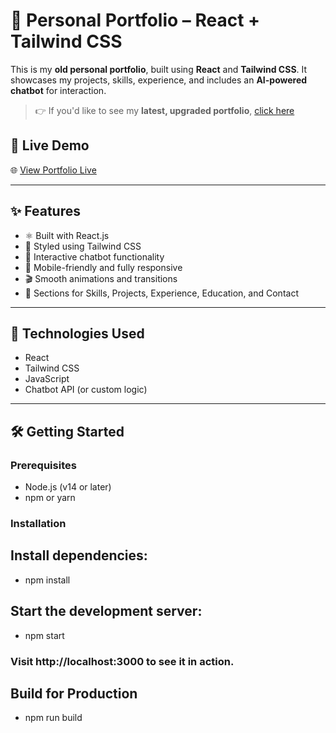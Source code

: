 # 💼 Personal Portfolio – React + Tailwind CSS

This is my **old personal portfolio**, built using **React** and **Tailwind CSS**. It showcases my projects, skills, experience, and includes an **AI-powered chatbot** for interaction.

> 👉 If you'd like to see my **latest, upgraded portfolio**, [click here](https://ravigupta-portfolio.netlify.app/)


## 🚀 Live Demo

🌐 [View Portfolio Live](https://ravi-devop.netlify.app/)


---

## ✨ Features

- ⚛️ Built with React.js
- 🎨 Styled using Tailwind CSS
- 🤖 Interactive chatbot functionality
- 📱 Mobile-friendly and fully responsive
- 🎬 Smooth animations and transitions
- 📄 Sections for Skills, Projects, Experience, Education, and Contact

---
## 🧠 Technologies Used
- React
- Tailwind CSS
- JavaScript
- Chatbot API (or custom logic)
---

## 🛠️ Getting Started

### Prerequisites

- Node.js (v14 or later)
- npm or yarn

### Installation

## Install dependencies:
- npm install
## Start the development server:

- npm start

### Visit http://localhost:3000 to see it in action.

## Build for Production

- npm run build

